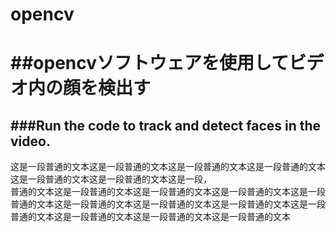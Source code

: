 # opencv
##opencvソフトウェアを使用してビデオ内の顔を検出す
====
###Run the code to track and detect faces in the video. 
----
这是一段普通的文本这是一段普通的文本这是一段普通的文本这是一段普通的文本这是一段普通的文本这是一段普通的文本这是一段，<br>
普通的文本这是一段普通的文本这是一段普通的文本这是一段普通的文本这是一段普通的文本这是一段普通的文本这是一段普通的文本这是一段普通的文本这是一段普通的文本这是一段普通的文本这是一段普通的文本这是一段普通的文本
